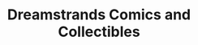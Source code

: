 ---
title: "Dreamstrands Comics and Collectibles"
url: /seattle/dreamstrands-comics-and-collectibles/
shop: Bücher
---